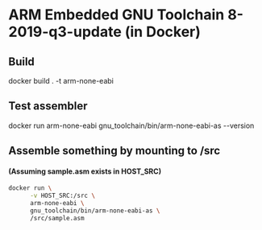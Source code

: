 # ARM Embedded GNU Toolchain 8-2019-q3-update (in Docker)

## Build
docker build . -t arm-none-eabi

## Test assembler
docker run arm-none-eabi gnu_toolchain/bin/arm-none-eabi-as --version

## Assemble something by mounting to /src
#### (Assuming sample.asm exists in HOST_SRC)
```bash
docker run \
      -v HOST_SRC:/src \
      arm-none-eabi \
      gnu_toolchain/bin/arm-none-eabi-as \
      /src/sample.asm
```
